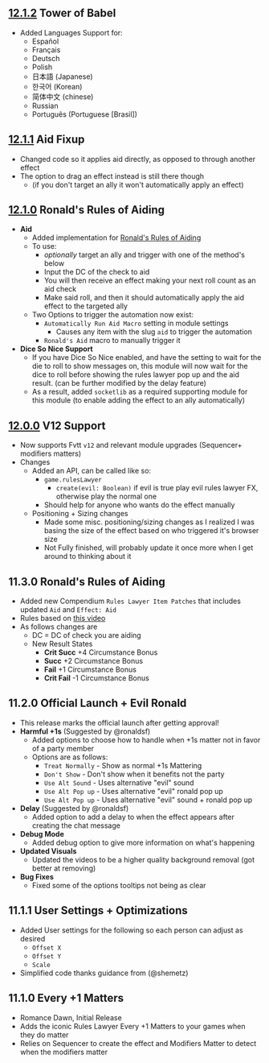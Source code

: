 ## [12.1.2](https://github.com/ChasarooniZ/Pf2e-Rules-Lawyer/compare/12.1.1...12.1.2) Tower of Babel

- Added Languages Support for:
  - Español
  - Français
  - Deutsch
  - Polish
  - 日本語 (Japanese)
  - 한국어 (Korean)
  - 简体中文 (chinese)
  - Russian
  - Português (Portuguese [Brasil])

## [12.1.1](https://github.com/ChasarooniZ/Pf2e-Rules-Lawyer/compare/12.1.0...12.1.1) Aid Fixup

- Changed code so it applies aid directly, as opposed to through another effect
- The option to drag an effect instead is still there though
  - (if you don't target an ally it won't automatically apply an effect)

## [12.1.0](https://github.com/ChasarooniZ/Pf2e-Rules-Lawyer/compare/12.0.0...12.1.0) Ronald's Rules of Aiding

- **Aid**
  - Added implementation for [Ronald's Rules of Aiding](https://www.youtube.com/watch?v=pvYzD7Bna60&t=640s)
  - To use:
    - _optionally_ target an ally and trigger with one of the method's below
    - Input the DC of the check to aid
    - You will then receive an effect making your next roll count as an aid check
    - Make said roll, and then it should automatically apply the aid effect to the targeted ally
  - Two Options to trigger the automation now exist:
    - `Automatically Run Aid Macro` setting in module settings
      - Causes any item with the slug `aid` to trigger the automation
    - `Ronald's Aid` macro to manually trigger it
- **Dice So Nice Support**
  - If you have Dice So Nice enabled, and have the setting to wait for the die to roll to show messages on, this module will now wait for the dice to roll before showing the rules lawyer pop up and the aid result. (can be further modified by the delay feature)
  - As a result, added `socketlib` as a required supporting module for this module (to enable adding the effect to an ally automatically)

## [12.0.0](https://github.com/ChasarooniZ/Pf2e-Rules-Lawyer/compare/11.3.0...12.0.0) V12 Support

- Now supports Fvtt `v12` and relevant module upgrades (Sequencer+ modifiers matters)
- Changes
  - Added an API, can be called like so:
    - `game.rulesLawyer`
      - `create(evil: Boolean)` if evil is true play evil rules lawyer FX, otherwise play the normal one
    - Should help for anyone who wants do the effect manually
  - Positioning + Sizing changes
    - Made some misc. positioning/sizing changes as I realized I was basing the size of the effect based on who triggered it's browser size
    - Not Fully finished, will probably update it once more when I get around to thinking about it

## 11.3.0 Ronald's Rules of Aiding

- Added new Compendium `Rules Lawyer Item Patches` that includes updated `Aid` and `Effect: Aid`
- Rules based on [this video](https://www.youtube.com/watch?v=pvYzD7Bna60)
- As follows changes are
  - DC = DC of check you are aiding
  - New Result States
    - **Crit Succ** +4 Circumstance Bonus
    - **Succ** +2 Circumstance Bonus
    - **Fail** +1 Circumstance Bonus
    - **Crit Fail** -1 Circumstance Bonus

## 11.2.0 Official Launch + Evil Ronald

- This release marks the official launch after getting approval!
- **Harmful +1s** (Suggested by @ronaldsf)
  - Added options to choose how to handle when +1s matter not in favor of a party member
  - Options are as follows:
    - `Treat Normally` - Show as normal +1s Mattering
    - `Don't Show` - Don't show when it benefits not the party
    - `Use Alt Sound` - Uses alternative "evil" sound
    - `Use Alt Pop up` - Uses alternative "evil" ronald pop up
    - `Use Alt Pop up` - Uses alternative "evil" sound + ronald pop up
- **Delay** (Suggested by @ronaldsf)
  - Added option to add a delay to when the effect appears after creating the chat message
- **Debug Mode**
  - Added debug option to give more information on what's happening
- **Updated Visuals**
  - Updated the videos to be a higher quality background removal (got better at removing)
- **Bug Fixes**
  - Fixed some of the options tooltips not being as clear

## 11.1.1 User Settings + Optimizations

- Added User settings for the following so each person can adjust as desired
  - `Offset X`
  - `Offset Y`
  - `Scale`
- Simplified code thanks guidance from (@shemetz)

## 11.1.0 Every +1 Matters

- Romance Dawn, Initial Release
- Adds the iconic Rules Lawyer Every +1 Matters to your games when they do matter
- Relies on Sequencer to create the effect and Modifiers Matter to detect when the modifiers matter
